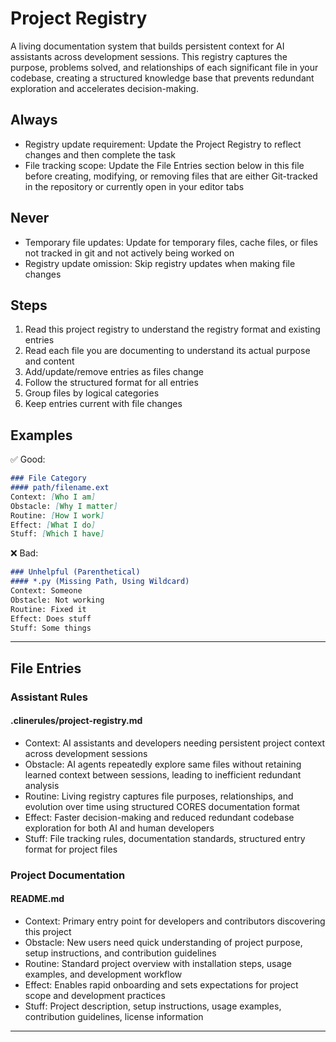 # Project Registry

A living documentation system that builds persistent context for AI assistants across development sessions. This registry captures the purpose, problems solved, and relationships of each significant file in your codebase, creating a structured knowledge base that prevents redundant exploration and accelerates decision-making.

## Always
- Registry update requirement: Update the Project Registry to reflect changes and then complete the task
- File tracking scope: Update the File Entries section below in this file before creating, modifying, or removing files that are either Git-tracked in the repository or currently open in your editor tabs

## Never
- Temporary file updates: Update for temporary files, cache files, or files not tracked in git and not actively being worked on
- Registry update omission: Skip registry updates when making file changes

## Steps
1. Read this project registry to understand the registry format and existing entries
2. Read each file you are documenting to understand its actual purpose and content
3. Add/update/remove entries as files change
4. Follow the structured format for all entries
5. Group files by logical categories
6. Keep entries current with file changes

## Examples
✅ Good:
```markdown
### File Category
#### path/filename.ext
Context: [Who I am] 
Obstacle: [Why I matter]
Routine: [How I work]
Effect: [What I do]
Stuff: [Which I have]
```

❌ Bad:
```markdown
### Unhelpful (Parenthetical)
#### *.py (Missing Path, Using Wildcard)
Context: Someone
Obstacle: Not working
Routine: Fixed it
Effect: Does stuff
Stuff: Some things
```

---

## File Entries

### Assistant Rules
#### .clinerules/project-registry.md
- Context: AI assistants and developers needing persistent project context across development sessions
- Obstacle: AI agents repeatedly explore same files without retaining learned context between sessions, leading to inefficient redundant analysis
- Routine: Living registry captures file purposes, relationships, and evolution over time using structured CORES documentation format
- Effect: Faster decision-making and reduced redundant codebase exploration for both AI and human developers
- Stuff: File tracking rules, documentation standards, structured entry format for project files

### Project Documentation
#### README.md
- Context: Primary entry point for developers and contributors discovering this project
- Obstacle: New users need quick understanding of project purpose, setup instructions, and contribution guidelines
- Routine: Standard project overview with installation steps, usage examples, and development workflow
- Effect: Enables rapid onboarding and sets expectations for project scope and development practices
- Stuff: Project description, setup instructions, usage examples, contribution guidelines, license information

---


